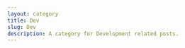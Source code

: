 ```yaml
---
layout: category
title: Dev
slug: Dev
description: A category for Development related posts.
---
```


